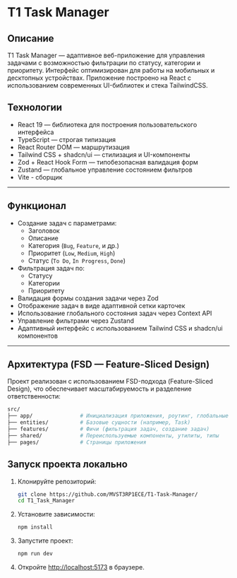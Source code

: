 # T1 Task Manager

## Описание

T1 Task Manager — адаптивное веб-приложение для управления задачами с возможностью фильтрации по статусу, категории и приоритету. Интерфейс оптимизирован для работы на мобильных и десктопных устройствах. Приложение построено на React с использованием современных UI-библиотек и стека TailwindCSS.

## Технологии

- React 19 — библиотека для построения пользовательского интерфейса
- TypeScript  — строгая типизация
- React Router DOM — маршрутизация
- Tailwind CSS + shadcn/ui — стилизация и UI-компоненты
- Zod + React Hook Form — типобезопасная валидация форм
- Zustand — глобальное управление состоянием фильтров
- Vite - сборщик

---

## Функционал

- Создание задач с параметрами:
  - Заголовок
  - Описание
  - Категория (`Bug`, `Feature`, и др.)
  - Приоритет (`Low`, `Medium`, `High`)
  - Статус (`To Do`, `In Progress`, `Done`)
- Фильтрация задач по:
  - Статусу
  - Категории
  - Приоритету
- Валидация формы создания задачи через Zod
- Отображение задач в виде адаптивной сетки карточек
- Использование глобального состояния задач через Context API
- Управление фильтрами через Zustand
- Адаптивный интерфейс с использованием Tailwind CSS и shadcn/ui компонентов

---

## Архитектура (FSD — Feature-Sliced Design)

Проект реализован с использованием FSD-подхода (Feature-Sliced Design), что обеспечивает масштабируемость и разделение ответственности:
```bash
src/
├── app/               # Инициализация приложения, роутинг, глобальные провайдеры
├── entities/          # Базовые сущности (например, Task)
├── features/          # Фичи (фильтрация задач, создание задач)
├── shared/            # Переиспользуемые компоненты, утилиты, типы
├── pages/             # Страницы приложения
```

## Запуск проекта локально

1. Клонируйте репозиторий:
    ```bash
    git clone https://github.com/MVST3RP1ECE/T1-Task-Manager/
    cd T1_Task_Manager
    ```
2. Установите зависимости:
    ```bash
    npm install
    ```
3. Запустите проект:
    ```bash
    npm run dev
    ```
4. Откройте [http://localhost:5173](http://localhost:5173) в браузере.
